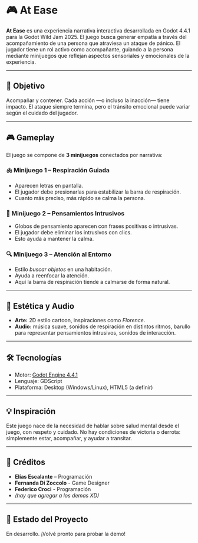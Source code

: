 # 🎮 At Ease

**At Ease** es una experiencia narrativa interactiva desarrollada en Godot 4.4.1 para la Godot Wild Jam 2025. El juego busca generar empatía a través del acompañamiento de una persona que atraviesa un ataque de pánico. El jugador tiene un rol activo como acompañante, guiando a la persona mediante minijuegos que reflejan aspectos sensoriales y emocionales de la experiencia.

---

## 🌿 Objetivo

Acompañar y contener. Cada acción —o incluso la inacción— tiene impacto. El ataque siempre termina, pero el tránsito emocional puede variar según el cuidado del jugador.

---

## 🎮 Gameplay

El juego se compone de **3 minijuegos** conectados por narrativa:

### 🫁 Minijuego 1 – Respiración Guiada
- Aparecen letras en pantalla.
- El jugador debe presionarlas para estabilizar la barra de respiración.
- Cuanto más preciso, más rápido se calma la persona.

### 💭 Minijuego 2 – Pensamientos Intrusivos
- Globos de pensamiento aparecen con frases positivas o intrusivas.
- El jugador debe eliminar los intrusivos con clics.
- Esto ayuda a mantener la calma.

### 🔍 Minijuego 3 – Atención al Entorno
- Estilo *buscar objetos* en una habitación.
- Ayuda a reenfocar la atención.
- Aquí la barra de respiración tiende a calmarse de forma natural.

---

## 🎨 Estética y Audio

- **Arte:** 2D estilo cartoon, inspiraciones como *Florence*.
- **Audio:** música suave, sonidos de respiración en distintos ritmos, barullo para representar pensamientos intrusivos, sonidos de interacción.

---

## 🛠️ Tecnologías

- Motor: [Godot Engine 4.4.1](https://godotengine.org/)
- Lenguaje: GDScript
- Plataforma: Desktop (Windows/Linux), HTML5 (a definir)

---

## 💡 Inspiración

Este juego nace de la necesidad de hablar sobre salud mental desde el juego, con respeto y cuidado. No hay condiciones de victoria o derrota: simplemente estar, acompañar, y ayudar a transitar.

---

## 👥 Créditos

- **Elías Escalante** – Programación
- **Fernanda Di Zoccolo** - Game Designer
- **Federico Croci** - Programación
- *(hay que agregar a los demas XD)*

---


## 🚧 Estado del Proyecto

En desarrollo. ¡Volvé pronto para probar la demo!

